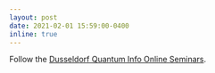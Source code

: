 ```yaml
---
layout: post
date: 2021-02-01 15:59:00-0400
inline: true
---
```


Follow the <a href="https://www.tp3.hhu.de/duesseldorf-quantum-info-online-seminars">Dusseldorf Quantum Info Online Seminars</a>.



